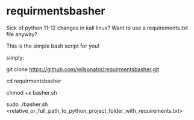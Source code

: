# requirmentsbasher

Sick of python 11-12 changes in kali linux? Want to use a requirements.txt file anyway?

This is the simple bash script for you!

simply:

git clone https://github.com/wilsonator/requirmentsbasher.git

cd requirmentsbasher

chmod +x basher.sh

sudo ./basher.sh <relative_or_full_path_to_python_project_folder_with_requirements.txt>
